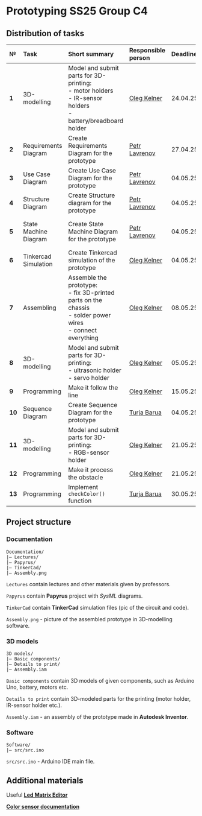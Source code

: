 # Prototyping SS25 Group C4

## Distribution of tasks

| №      | Task                  | Short summary                                                                                                           | Responsible person                                | Deadline   | Status                  |
|:-------|:----------------------|:------------------------------------------------------------------------------------------------------------------------|:--------------------------------------------------|:-----------|:------------------------|
| **1**  | 3D-modelling          | Model and submit parts for 3D-printing: <br/> - motor holders<br/> - IR-sensor holders<br/> - battery/breadboard holder | [Oleg Kelner](https://github.com/eggcitedraccoon) | 24.04.25   | ✅ *Done*                |
| **2**  | Requirements Diagram  | Create Requirements Diagram for the prototype                                                                           | [Petr Lavrenov](https://github.com/DustyPetrol)   | 27.04.25   | ✅ *Done, to be refined* |
| **3**  | Use Case Diagram      | Create Use Case Diagram for the prototype                                                                               | [Petr Lavrenov](https://github.com/DustyPetrol)   | 04.05.25   | ✅ *Done*                |
| **4**  | Structure Diagram     | Create Structure diagram for the prototype                                                                              | [Petr Lavrenov](https://github.com/DustyPetrol)   | 04.05.25   | ✅ *Done*                |
| **5**  | State Machine Diagram | Create State Machine Diagram for the prototype                                                                          | [Petr Lavrenov](https://github.com/DustyPetrol)   | 04.05.25   | ✅ *Done, to be refined* |
| **6**  | Tinkercad Simulation  | Create Tinkercad simulation of the prototype                                                                            | [Oleg Kelner](https://github.com/eggcitedraccoon) | 04.05.25   | ✅ *Done*                |
| **7**  | Assembling            | Assemble the prototype: <br/> - fix 3D-printed parts on the chassis<br/> - solder power wires<br/> - connect everything | [Oleg Kelner](https://github.com/eggcitedraccoon) | 08.05.25   | ✅ *Done*                |
| **8**  | 3D-modelling          | Model and submit parts for 3D-printing: <br/> - ultrasonic holder<br/> - servo holder                                   | [Oleg Kelner](https://github.com/eggcitedraccoon) | 05.05.25   | ✅ *Done*                |
| **9**  | Programming           | Make it follow the line                                                                                                 | [Oleg Kelner](https://github.com/eggcitedraccoon) | 15.05.25   | ✅ *Done*                |
| **10** | Sequence Diagram      | Create Sequence Diagram for the prototype                                                                               | [Turja Barua](https://github.com/TurjabaruaGit)   | 04.05.25   | ✅ *Done*                |
| **11** | 3D-modelling          | Model and submit parts for 3D-printing:<br/> - RGB-sensor holder                                                        | [Oleg Kelner](https://github.com/eggcitedraccoon) | 21.05.25   | ⚠️ *Not started*        |
| **12** | Programming           | Make it process the obstacle                                                                                            | [Oleg Kelner](https://github.com/eggcitedraccoon) | 21.05.25   | 🔄 *In process*         |
| **13** | Programming           | Implement `checkColor()` function                                                                                       | [Turja Barua](https://github.com/TurjabaruaGit)   | 30.05.25   | 🔄 *In process*         |


## Project structure

### Documentation

```
Documentation/
|— Lectures/
|— Papyrus/
|— TinkerCad/
|— Assembly.png
```

`Lectures` contain lectures and other materials given by professors.

`Papyrus` contain **Papyrus** project with *SysML* diagrams.

`TinkerCad` contain **TinkerCad** simulation files (pic of the circuit and code).

`Assembly.png` - picture of the assembled prototype in 3D-modelling software.

### 3D models

```
3D models/
|— Basic components/
|— Details to print/
|— Assembly.iam 
```

`Basic components` contain 3D models of given components, such as Arduino Uno, battery, motors etc.

`Details to print` contain 3D-modeled parts for the printing (motor holder, IR-sensor holder etc.).

`Assembly.iam` - an assembly of the prototype made in **Autodesk Inventor**.

### Software

```
Software/
|— src/src.ino
```

`src/src.ino` - Arduino IDE main file.

## Additional materials

Useful **[Led Matrix Editor](https://ledmatrix-editor.arduino.cc/)**

**[Color sensor documentation](https://cdn-reichelt.de/documents/datenblatt/A300/SEN-COLOR_MANUAL_2021-08-18.pdf)**

